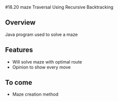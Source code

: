 #18.20 maze Traversal Using Recursive Backtracking

## Overview

Java program used to solve a maze

## Features
- Will solve maze with optimal route
- Opinion to show every move 

## To come 

- Maze creation method 